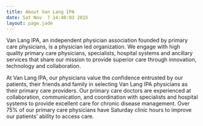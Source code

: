 ```yaml
---
title: About Van Lang IPA
date: Sat Nov  7 14:40:03 2015
layout: page.jade
---
```


Van Lang IPA, an independent physician association founded by primary care physicians, is a physician led organization. We engage with high quality primary care physicians, specialists, hospital systems and ancillary services that share our mission to provide superior care through innovation, technology and collaboration.

At Van Lang IPA, our physicians value the confidence entrusted by our patients, their friends and family in selecting Van Lang IPA physicians as their primary care providers.  Our primary care doctors are experienced at collaboration, communication, and coordination with specialists and hospital systems to provide excellent care for chronic disease management.  Over 75% of our primary care physicians have Saturday clinic hours to improve our patients’ ability to access care.  
